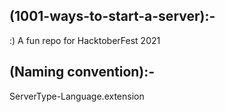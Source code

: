 ## (1001-ways-to-start-a-server):-
:) A fun repo for HacktoberFest 2021

## (Naming convention):-
ServerType-Language.extension
